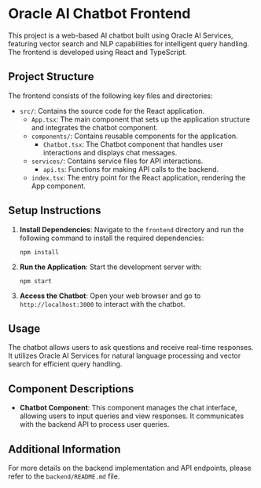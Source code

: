 # Oracle AI Chatbot Frontend

This project is a web-based AI chatbot built using Oracle AI Services, featuring vector search and NLP capabilities for intelligent query handling. The frontend is developed using React and TypeScript.

## Project Structure

The frontend consists of the following key files and directories:

- `src/`: Contains the source code for the React application.
  - `App.tsx`: The main component that sets up the application structure and integrates the chatbot component.
  - `components/`: Contains reusable components for the application.
    - `Chatbot.tsx`: The Chatbot component that handles user interactions and displays chat messages.
  - `services/`: Contains service files for API interactions.
    - `api.ts`: Functions for making API calls to the backend.
  - `index.tsx`: The entry point for the React application, rendering the App component.

## Setup Instructions

1. **Install Dependencies**: Navigate to the `frontend` directory and run the following command to install the required dependencies:
   ```
   npm install
   ```

2. **Run the Application**: Start the development server with:
   ```
   npm start
   ```

3. **Access the Chatbot**: Open your web browser and go to `http://localhost:3000` to interact with the chatbot.

## Usage

The chatbot allows users to ask questions and receive real-time responses. It utilizes Oracle AI Services for natural language processing and vector search for efficient query handling.

## Component Descriptions

- **Chatbot Component**: This component manages the chat interface, allowing users to input queries and view responses. It communicates with the backend API to process user queries.

## Additional Information

For more details on the backend implementation and API endpoints, please refer to the `backend/README.md` file.